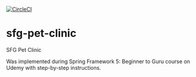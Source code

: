 [![CircleCI](https://dl.circleci.com/status-badge/img/gh/Wiwiel/sfg-pet-clinic/tree/main.svg?style=svg&circle-token=476786a6b4c8aaae7d5ce126fca32a947fd12687)](https://dl.circleci.com/status-badge/redirect/gh/Wiwiel/sfg-pet-clinic/tree/main)

# sfg-pet-clinic

SFG Pet Clinic

Was implemented during Spring Framework 5: Beginner to Guru course on Udemy with step-by-step instructions.
